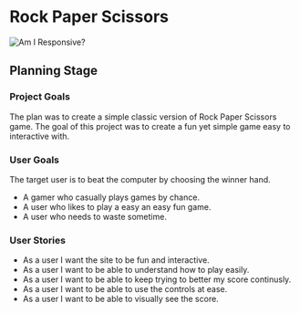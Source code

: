 # **Rock Paper Scissors**

![Am I Responsive?](docs/read-me/am-i-responsive.png) 
## **Planning Stage**
### Project Goals
The plan was to create a simple classic version of Rock Paper Scissors game. The goal of this project was to create a fun yet simple game easy to interactive with.

### User Goals
The target user is to beat the computer by choosing the winner hand.
* A gamer who casually plays games by chance.
* A user who likes to play a easy an easy fun game.
* A user who needs to waste sometime.

### User Stories
* As a user I want the site to be fun and interactive.
* As a user I want to be able to understand how to play easily.
* As a user I want to be able to keep trying to better my score continusly.
* As a user I want to be able to use the controls at ease.
* As a user I want to be able to visually see the score.




